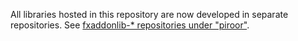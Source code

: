 All libraries hosted in this repository are now developed in separate repositories.
See [fxaddonlib-* repositories under "piroor"](https://github.com/piroor?tab=repositories).
